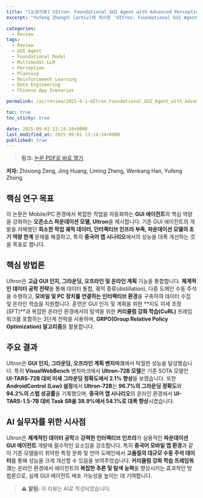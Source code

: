 ```yaml
---
title: "[논문리뷰] UItron: Foundational GUI Agent with Advanced Perception and Planning"
excerpt: "Yufeng Zhong이 [arXiv]에 게시한 'UItron: Foundational GUI Agent with Advanced Perception and Planning' 논문에 대한 자세한 리뷰입니다."

categories:
  - Review
tags:
  - Review
  - GUI Agent
  - Foundational Model
  - Multimodal LLM
  - Perception
  - Planning
  - Reinforcement Learning
  - Data Engineering
  - Chinese App Scenarios

permalink: /ai/review/2025-9-1-UItron_Foundational_GUI_Agent_with_Advanced_Perception_and_Planning/

toc: true
toc_sticky: true

date: 2025-09-01 13:14:34+0900
last_modified_at: 2025-09-01 13:14:34+0900
published: true
---
```

> **링크:** [논문 PDF로 바로 열기](https://arxiv.org/abs/2508.21767)

**저자:** Zhixiong Zeng, Jing Huang, Liming Zheng, Wenkang Han, Yufeng Zhong



## 핵심 연구 목표
이 논문은 Mobile/PC 환경에서 복잡한 작업을 자동화하는 **GUI 에이전트**의 핵심 역량을 강화하는 **오픈소스 파운데이션 모델, Ultron**을 제시합니다. 기존 GUI 에이전트의 개발을 저해했던 **희소한 작업 궤적 데이터, 인터랙티브 인프라 부족, 파운데이션 모델의 초기 역량 한계** 문제를 해결하고, 특히 **중국어 앱 시나리오**에서의 성능을 대폭 개선하는 것을 목표로 합니다.

## 핵심 방법론
Ultron은 **고급 GUI 인지, 그라운딩, 오프라인 및 온라인 계획** 기능을 통합합니다. **체계적인 데이터 공학 전략**을 통해 데이터 통합, 궤적 증류(distillation), 다중 도메인 수동 주석을 수행하고, **모바일 및 PC 장치를 연결하는 인터랙티브 환경**을 구축하여 데이터 수집 및 온라인 학습을 지원합니다. 훈련은 GUI 인지 및 계획을 위한 **지도 미세 조정(SFT)**과 복잡한 온라인 환경에서의 탐색을 위한 **커리큘럼 강화 학습(CuRL)** 프레임워크를 포함하는 3단계 전략을 사용하며, **GRPO(Group Relative Policy Optimization) 알고리즘**을 활용합니다.

## 주요 결과
Ultron은 **GUI 인지, 그라운딩, 오프라인 계획 벤치마크**에서 탁월한 성능을 달성했습니다. 특히 **VisualWebBench** 벤치마크에서 **Ultron-72B 모델**은 기존 SOTA 모델인 **UI-TARS-72B 대비 미세 그라운딩 정확도에서 2.1% 향상**을 보였습니다. 또한 **AndroidControl (Low) 설정**에서 **Ultron-72B**는 **96.7%의 그라운딩 정확도**와 **94.2%의 스텝 성공률**을 기록했으며, **중국어 앱 시나리오**의 온라인 환경에서 **UI-TARS-1.5-7B 대비 Task SR을 38.9%에서 54.1%로 대폭 향상**시켰습니다.

## AI 실무자를 위한 시사점
Ultron은 **체계적인 데이터 공학**과 **강력한 인터랙티브 인프라**가 실용적인 **파운데이션 GUI 에이전트** 개발에 필수적인 요소임을 강조합니다. 특히 **중국어 모바일 앱 환경**과 같이 기존 모델들이 취약한 특정 문화 및 언어 도메인에서 **고품질의 대규모 수동 주석 데이터**를 통해 성능을 크게 개선할 수 있음을 보여주었습니다. **커리큘럼 강화 학습 프레임워크**는 온라인 환경에서 에이전트의 **복잡한 추론 및 탐색 능력**을 향상시키는 효과적인 방법론으로, 실제 GUI 에이전트 배포 가능성을 높이는 데 기여합니다.

> ⚠️ **알림:** 이 리뷰는 AI로 작성되었습니다.